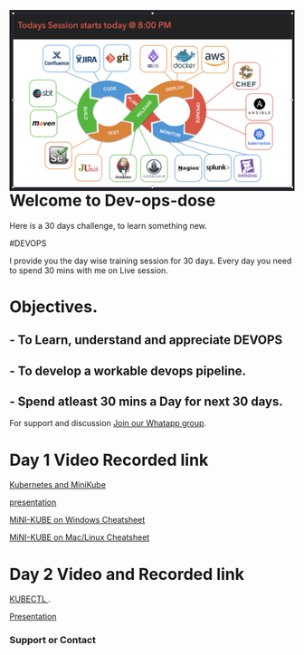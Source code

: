 <img src="Day2.png"
     alt="Markdown Monster icon"
     style="float: left; margin-right: 10px;" />

# Welcome to Dev-ops-dose

Here is a 30 days challenge, to learn something new. 

#DEVOPS

I provide you the day wise training session for 30 days. 
Every day you need to spend 30 mins with me on Live session. 


# Objectives.

## - To Learn, understand and appreciate DEVOPS 
## - To develop a workable devops pipeline.
## - Spend atleast 30 mins a Day for next 30 days. 





For support and discussion  [Join our Whatapp group](https://chat.whatsapp.com/EYtBtyICAYwCVAngWKqUgi).

#  Day 1 Video Recorded link

[Kubernetes and MiniKube ](https://youtu.be/d-7S7n8pcUQ)

[presentation](https://github.com/sachinvastrad/dev-ops-dose/blob/master/k8day1.pdf)

[MiNI-KUBE on Windows Cheatsheet](https://github.com/sachinvastrad/dev-ops-dose/blob/master/MiniKubeOnWindows.md)

[MiNI-KUBE on Mac/Linux  Cheatsheet ](https://github.com/sachinvastrad/dev-ops-dose/blob/master/MiniKubeOnMac.md)

#  Day 2 Video and Recorded link

[KUBECTL ](https://youtu.be/_hrITUq_aMA).

[Presentation](https://github.com/sachinvastrad/dev-ops-dose/blob/master/K8DAY2.pdf)

### Support or Contact

